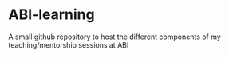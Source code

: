 # ABI-learning
A small github repository to host the different components of my teaching/mentorship sessions at ABI
